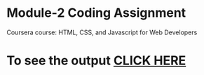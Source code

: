 # Module-2 Coding Assignment

Coursera course: HTML, CSS, and Javascript for Web Developers

# To see the output [CLICK HERE](https://dipsaili2001.github.io/Coursera-HTML-CSS-and-JavaScript-for-Web-Developers/Assignments/module2-solution/index.html)
